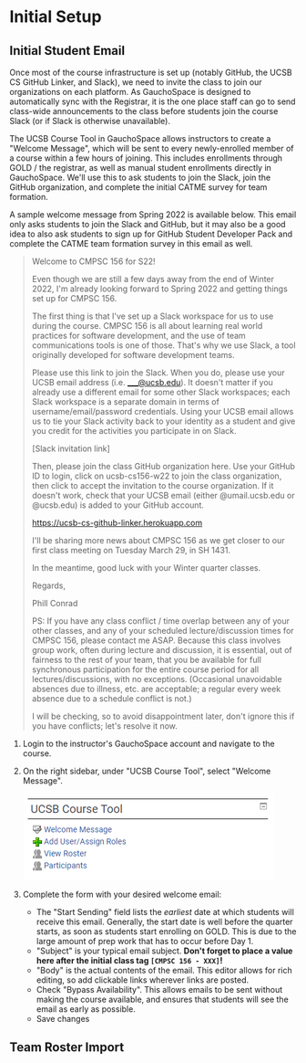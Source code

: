 # Initial Setup

## Initial Student Email

Once most of the course infrastructure is set up (notably GitHub, the UCSB CS GitHub Linker, and Slack), we need to invite the class to join our organizations on each platform. As GauchoSpace is designed to automatically sync with the Registrar, it is the one place staff can go to send class-wide announcements to the class before students join the course Slack (or if Slack is otherwise unavailable).

The UCSB Course Tool in GauchoSpace allows instructors to create a "Welcome Message", which will be sent to every newly-enrolled member of a course within a few hours of joining. This includes enrollments through GOLD / the registrar, as well as manual student enrollments directly in GauchoSpace. We'll use this to ask students to join the Slack, join the GitHub organization, and complete the initial CATME survey for team formation.

A sample welcome message from Spring 2022 is available below. This email only asks students to join the Slack and GitHub, but it may also be a good idea to also ask students to sign up for GitHub Student Developer Pack and complete the CATME team formation survey in this email as well.

> Welcome to CMPSC 156 for S22!
>
> Even though we are still a few days away from the end of Winter 2022, I'm already looking forward to Spring 2022 and getting things set up for CMPSC 156.
> 
> The first thing is that I've set up a Slack workspace for us to use during the course. CMPSC 156 is all about learning real world practices for software development, and the use of team communications tools is one of those. That's why we use Slack, a tool originally developed for software development teams.
>
> Please use this link to join the Slack. When you do, please use your UCSB email address (i.e. ___@ucsb.edu). It doesn't matter if you already use a different email for some other Slack workspaces; each Slack workspace is a separate domain in terms of username/email/password credentials. Using your UCSB email allows us to tie your Slack activity back to your identity as a student and give you credit for the activities you participate in on Slack.
>
> [Slack invitation link]
> 
> Then, please join the class GitHub organization here. Use your GitHub ID to login, click on ucsb-cs156-w22 to join the class organization, then click to accept the invitation to the course organization. If it doesn't work, check that your UCSB email (either @umail.ucsb.edu or @ucsb.edu) is added to your GitHub account.
>
> <https://ucsb-cs-github-linker.herokuapp.com>
> 
> I'll be sharing more news about CMPSC 156 as we get closer to our first class meeting on Tuesday March 29, in SH 1431.
>
> In the meantime, good luck with your Winter quarter classes.
>
> Regards,
> 
> Phill Conrad
>
> PS: If you have any class conflict / time overlap between any of your other classes, and any of your scheduled lecture/discussion times for CMPSC 156, please contact me ASAP. Because this class involves group work, often during lecture and discussion, it is essential, out of fairness to the rest of your team, that you be available for full synchronous participation for the entire course period for all lectures/discussions, with no exceptions. (Occasional unavoidable absences due to illness, etc. are acceptable; a regular every week absence due to a schedule conflict is not.)
>
> I will be checking, so to avoid disappointment later, don't ignore this if you have conflicts; let's resolve it now.

1. Login to the instructor's GauchoSpace account and navigate to the course.
2. On the right sidebar, under "UCSB Course Tool", select "Welcome Message".

    ![UCSB Course Tool](../../images/services/gauchospace/ucsb-course-tool.PNG)

3. Complete the form with your desired welcome email:
   * The "Start Sending" field lists the *earliest* date at which students will receive this email. Generally, the start date is well before the quarter starts, as soon as students start enrolling on GOLD. This is due to the large amount of prep work that has to occur before Day 1.
   * "Subject" is your typical email subject. **Don't forget to place a value here after the initial class tag `[CMPSC 156 - XXX]`!**
   * "Body" is the actual contents of the email. This editor allows for rich editing, so add clickable links wherever links are posted.
   * Check "Bypass Availability". This allows emails to be sent without making the course available, and ensures that students will see the email as early as possible.
   * Save changes 

## Team Roster Import


